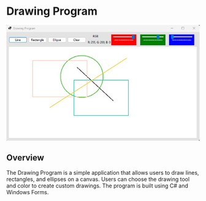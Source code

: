 # Drawing Program

![Demo](lab01_421emilyk.jpg)

## Overview

The Drawing Program is a simple application that allows users to draw lines, rectangles, and ellipses on a canvas. Users can choose the drawing tool and color to create custom drawings. The program is built using C# and Windows Forms.
